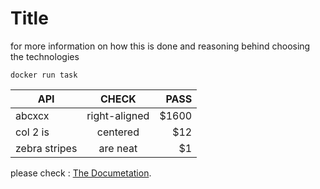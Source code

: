 # Title

for more information on how this is done and reasoning behind choosing the technologies

```
docker run task
```

| API           | CHECK         | PASS  |
| ------------- |:-------------:| -----:|
| abcxcx        | right-aligned | $1600 |
| col 2 is      | centered      |   $12 |
| zebra stripes | are neat      |    $1 |


please check : [The Documetation](https://github.com/AaryanM77/aatest/wiki#welcome-to-the-aatest-wiki).
